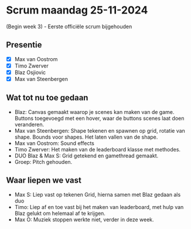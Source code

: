 # Scrum maandag 25-11-2024
(Begin week 3) - Eerste officiële scrum bijgehouden

## Presentie
- [x] Max van Oostrom
- [x] Timo Zwerver
- [x] Blaz Osjiovic
- [x] Max van Steenbergen

## Wat tot nu toe gedaan
- Blaz: Canvas gemaakt waarop je scenes kan maken van de game.
        Buttons toegevoegd met een hover, waar de buttons scenes laat doen veranderen.
- Max van Steenbergen: Shape tekenen en spawnen op grid, rotatie van shape.
        Bounds voor shapes. Het laten vallen van de shape.
- Max van Oostrom: Sound effects
- Timo Zwerver: Het maken van de leaderboard klasse met methodes.
- DUO Blaz & Max S: Grid getekend en gamethread gemaakt.
- Groep: Pitch gehouden.

## Waar liepen we vast
- Max S: Liep vast op tekenen Grid, hierna samen met Blaz gedaan als duo
- Timo: Liep af en toe vast bij het maken van leaderboard, 
met hulp van Blaz gelukt om helemaal af te krijgen.
- Max O: Muziek stoppen werkte niet, verder in deze week.